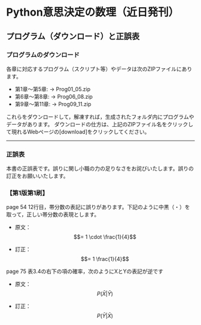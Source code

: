 # Python意思決定の数理（近日発刊）<br>
##   プログラム（ダウンロード）と正誤表

### プログラムのダウンロード
各章に対応するプログラム（スクリプト等）やデータは次のZIPファイルにあります。
- 第1章～第5章: &rarr; Prog01_05.zip
- 第6章～第8章: &rarr; Prog06_08.zip
- 第9章～第11章: &rarr; Prog09_11.zip

これらをダウンロードして，解凍すれば，生成されたフォルダ内にプログラムやデータがあります。
ダウンロードの仕方は、上記のZIPファイル名をクリックして現れるWebページの[download]をクリックしてください。

-------------------------------------------------------------------------------------
### 正誤表
本書の正誤表です。誤りに関し小職の力の足りなさをお詫びいたします。誤りの訂正をお願いいたします。

### 【第1版第1刷】

page 54 12行目，帯分数の表記に誤りがあります。下記のように中黒（・）を取って，正しい帯分数の表現とします。
- 原文：
$$= 1 \cdot \frac{1}{4}$$

- 訂正：
$$= 1 \frac{1}{4}$$

page 75 表3.4の右下の項の確率，次のようにXとYの表記が逆です
- 原文：
$$P(\bar{X}|\bar{Y})$$

- 訂正：
$$P(\bar{Y}|\bar{X})$$

